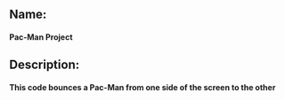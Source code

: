 <h2>Name:</h2>
<h4>Pac-Man Project</h4>
<h2>Description:</h2> 
<h4>This code bounces a Pac-Man from one side of the screen to the other</h4>
